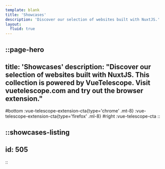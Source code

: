 ```yaml
---
template: blank
title: 'Showcases'
description: 'Discover our selection of websites built with NuxtJS.'
layout:
  fluid: true
---
```


::page-hero
---
title: 'Showcases'
description: "Discover our selection of websites built with NuxtJS.
This collection is powered by VueTelescope.
Visit vuetelescope.com and try out the browser extension."
---
#bottom
  :vue-telescope-extension-cta{type='chrome' .mt-8}
  :vue-telescope-extension-cta{type='firefox' .ml-8}
#right
  :vue-telescope-cta
::

::showcases-listing
---
id: 505
---
::
